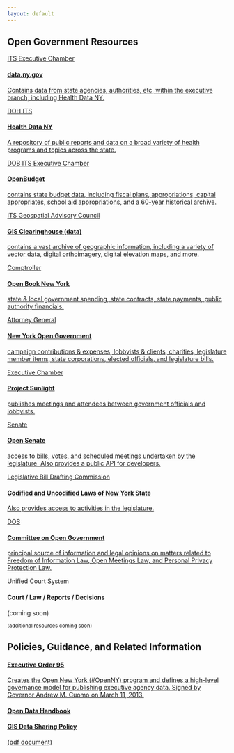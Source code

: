 ```yaml
---
layout: default
---
```



## Open Government Resources

<div class="list-group">
  <a class="list-group-item" href="https://data.ny.gov">
    <span class="badge">ITS</span>
    <span class="badge">Executive Chamber</span>
    <h4>data.ny.gov</h4>
    <p>Contains data from state agencies, authorities, etc, within the executive branch, including Health Data NY.</p>
  </a>
  <a class="list-group-item" href="https://health.data.ny.gov">
    <span class="badge">DOH</span>
    <span class="badge">ITS</span>
    <h4>Health Data NY</h4>
    <p>A repository of public reports and data on a broad variety of health programs and topics across the state.</p>
  </a>
  <a class="list-group-item" href="http://openbudget.ny.gov">
    <span class="badge">DOB</span>
    <span class="badge">ITS</span>
    <span class="badge">Executive Chamber</span>
    <h4>OpenBudget </h4>
    <p>contains state budget data, including fiscal plans, appropriations, capital appropriates, school aid appropriations, and a 60-year historical archive.</p>
  </a>
  <a class="list-group-item" href="http://gis.ny.gov/gisdata/">
    <span class="badge">ITS</span>
    <span class="badge">Geospatial Advisory Council</span>
    <h4>GIS Clearinghouse (data)</h4>
    <p>contains a vast archive of geographic information, including a variety of vector data, digital orthoimagery, digital elevation maps, and more.</p>
  </a>
  <a class="list-group-item" href="http://www.openbooknewyork.com/">
     <span class="badge">Comptroller</span>
    <h4>Open Book New York</h4>
    <p>state & local government spending, state contracts, state payments, public authority financials.</p>
  </a>
  <a class="list-group-item" href="http://www.nyopengovernment.com/NYOG/">
    <span class="badge">Attorney General</span>
    <h4>New York Open Government</h4>
    <p>campaign contributions & expenses, lobbyists & clients, charities, legislature member items, state corporations, elected officials, and legislature bills.</p>
  </a>
  <a class="list-group-item" href="http://www.projectsunlight.ny.gov/">
    <span class="badge">Executive Chamber</span>
    <h4>Project Sunlight</h4>
    <p>publishes meetings and attendees between government officials and lobbyists.</p>
  </a>
  <a class="list-group-item" href="http://www.nysenate.gov/open">
    <span class="badge">Senate</span>
    <h4>Open Senate</h4>
    <p>access to bills, votes, and scheduled meetings undertaken by the legislature. Also provides a public API for developers.</p>
  </a>
  <a class="list-group-item" href="http://public.leginfo.state.ny.us/lawssrch.cgi?NVLWO:">
    <span class="badge">Legislative Bill Drafting Commission</span>
    <h4>Codified and Uncodified Laws of New York State</h4>
    <p>Also provides access to activities in the legislature.</p>
  </a>
  <a class="list-group-item" href="http://www.dos.ny.gov/coog/">
    <span class="badge">DOS</span>
    <h4>Committee on Open Government</h4>
    <p>principal source of information and legal opinions on matters related to Freedom of Information Law, Open Meetings Law, and Personal Privacy Protection Law.</p>
  </a>
  <span class="list-group-item">
    <span class="badge">Unified Court System</span>
    <h4>Court / Law / Reports / Decisions</h4>
    <p>(coming soon)</p>
  </span>
  <span class="list-group-item">
    <small>(additional resources coming soon)</small>
  </span>
</div>

## Policies, Guidance, and Related Information

<div class="list-group">
  <a class="list-group-item" href="http://www.governor.ny.gov/news/no-95-using-technology-promote-transparency-improve-government-performance-and-enhance-citizen">
    <h4>Executive Order 95</h4>
    <p>Creates the Open New York (#OpenNY) program and defines a high-level governance model for publishing executive agency data. Signed by Governor Andrew M. Cuomo on March 11, 2013.</p>
  </a>
  <a class="list-group-item" href="http://nys-its.github.io/open-data-handbook/">
    <h4>Open Data Handbook</h4>
    <p></p>
  </a>
  <a class="list-group-item" href="https://www.its.ny.gov/policy/NYS-P10-003.pdf">
    <h4>GIS Data Sharing Policy</h4>
    <p>(pdf document)</p>
  </a>
</div>
